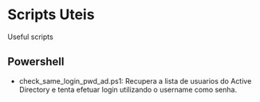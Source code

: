 # Scripts Uteis
Useful scripts

## Powershell
- check_same_login_pwd_ad.ps1: Recupera a lista de usuarios do Active Directory e tenta efetuar login utilizando o username como senha.
